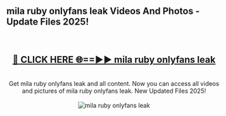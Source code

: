 <h2>mila ruby onlyfans leak Videos And Photos - Update Files 2025!</h2>
<br>
<div align="center">
<h2><a href="https://top-ai-tools.click/QrbHav" rel="nofollow">🔴 CLICK HERE 🌐==►► mila ruby onlyfans leak</a></h2>
<br>
Get mila ruby onlyfans leak and all content. Now you can access all videos and pictures of mila ruby onlyfans leak. New Updated Files 2025!
<br>
<br>
<a href="https://top-ai-tools.click/QrbHav" rel="nofollow" data-target="animated-image.originalLink"><img src="https://i.ibb.co.com/WyWwxjT/player-gif2.gif" alt="mila ruby onlyfans leak" style="max-width: 100%; display: inline-block;" data-target="animated-image.originalImage"></a>
</div>
<br>